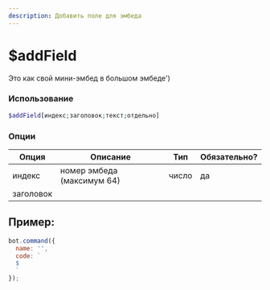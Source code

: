 ```yaml
---
description: Добавить поле для эмбеда
---
```


# $addField

Это как свой мини-эмбед в большом эмбеде')

### Использование
 
```php
$addField[индекс;заголовок;текст;отдельно]
```

### Опции


| Опция | Описание | Тип | Обязательно? |
|--------|-------------|------|----------|
| индекс | номер эмбеда (максимум 64) | число | да |
| заголовок |


## Пример:

```javascript
bot.command({
  name: '',
  code: `
  $
  `
});
```
